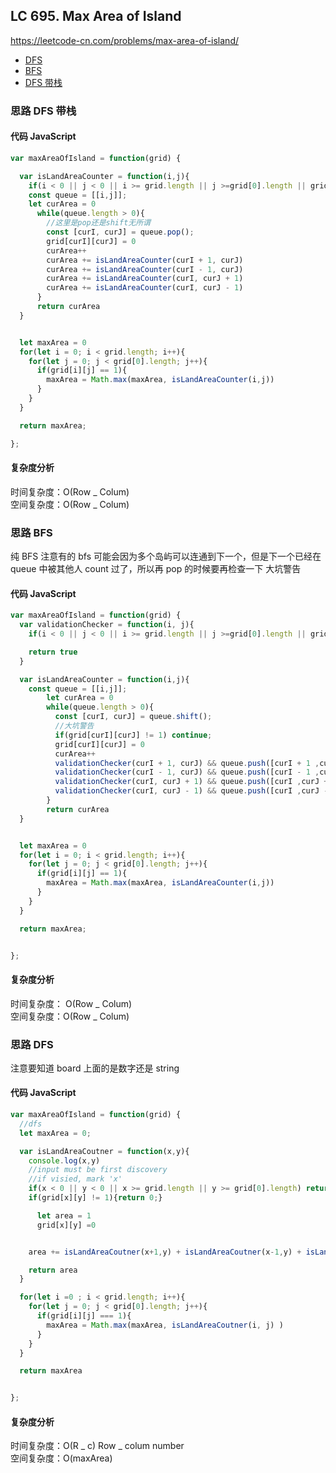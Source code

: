 ## LC 695. Max Area of Island

https://leetcode-cn.com/problems/max-area-of-island/

- [DFS](#思路-DFS)
- [BFS](#思路-BFS)
- [DFS 带栈](#思路-DFS带栈)

### 思路 DFS 带栈

#### 代码 JavaScript

```JavaScript
var maxAreaOfIsland = function(grid) {

  var isLandAreaCounter = function(i,j){
    if(i < 0 || j < 0 || i >= grid.length || j >=grid[0].length || grid[i][j] != 1) return 0;
    const queue = [[i,j]];
    let curArea = 0
      while(queue.length > 0){
        //这里是pop还是shift无所谓
        const [curI, curJ] = queue.pop();
        grid[curI][curJ] = 0
        curArea++
        curArea += isLandAreaCounter(curI + 1, curJ)
        curArea += isLandAreaCounter(curI - 1, curJ)
        curArea += isLandAreaCounter(curI, curJ + 1)
        curArea += isLandAreaCounter(curI, curJ - 1)
      }
      return curArea
  }


  let maxArea = 0
  for(let i = 0; i < grid.length; i++){
    for(let j = 0; j < grid[0].length; j++){
      if(grid[i][j] == 1){
        maxArea = Math.max(maxArea, isLandAreaCounter(i,j))
      }
    }
  }

  return maxArea;

};

```

#### 复杂度分析

时间复杂度：O(Row _ Colum) </br>
空间复杂度：O(Row _ Colum)

### 思路 BFS

纯 BFS
注意有的 bfs 可能会因为多个岛屿可以连通到下一个，但是下一个已经在 queue 中被其他人 count 过了，所以再 pop 的时候要再检查一下
大坑警告

#### 代码 JavaScript

```JavaScript
var maxAreaOfIsland = function(grid) {
  var validationChecker = function(i, j){
    if(i < 0 || j < 0 || i >= grid.length || j >=grid[0].length || grid[i][j] != 1) return false;

    return true
  }

  var isLandAreaCounter = function(i,j){
    const queue = [[i,j]];
        let curArea = 0
        while(queue.length > 0){
          const [curI, curJ] = queue.shift();
          //大坑警告
          if(grid[curI][curJ] != 1) continue;
          grid[curI][curJ] = 0
          curArea++
          validationChecker(curI + 1, curJ) && queue.push([curI + 1 ,curJ])
          validationChecker(curI - 1, curJ) && queue.push([curI - 1 ,curJ])
          validationChecker(curI, curJ + 1) && queue.push([curI ,curJ + 1])
          validationChecker(curI, curJ - 1) && queue.push([curI ,curJ - 1])
        }
        return curArea
  }


  let maxArea = 0
  for(let i = 0; i < grid.length; i++){
    for(let j = 0; j < grid[0].length; j++){
      if(grid[i][j] == 1){
        maxArea = Math.max(maxArea, isLandAreaCounter(i,j))
      }
    }
  }

  return maxArea;


};

```

#### 复杂度分析

时间复杂度： O(Row _ Colum)</br>
空间复杂度：O(Row _ Colum)

### 思路 DFS

注意要知道 board 上面的是数字还是 string

#### 代码 JavaScript

```JavaScript
var maxAreaOfIsland = function(grid) {
  //dfs
  let maxArea = 0;

  var isLandAreaCoutner = function(x,y){
    console.log(x,y)
    //input must be first discovery
    //if visied, mark 'x'
    if(x < 0 || y < 0 || x >= grid.length || y >= grid[0].length) return 0;
    if(grid[x][y] != 1){return 0;}

      let area = 1
      grid[x][y] =0


    area += isLandAreaCoutner(x+1,y) + isLandAreaCoutner(x-1,y) + isLandAreaCoutner(x,y + 1) + isLandAreaCoutner(x,y - 1)

    return area
  }

  for(let i =0 ; i < grid.length; i++){
    for(let j = 0; j < grid[0].length; j++){
      if(grid[i][j] === 1){
        maxArea = Math.max(maxArea, isLandAreaCoutner(i, j) )
      }
    }
  }

  return maxArea


};


```

#### 复杂度分析

时间复杂度：O(R _ c) Row _ colum number </br>
空间复杂度：O(maxArea)
